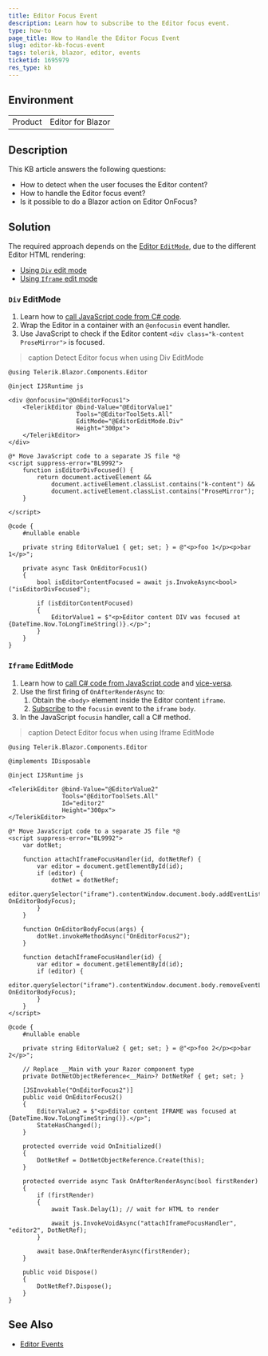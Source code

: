 ```yaml
---
title: Editor Focus Event
description: Learn how to subscribe to the Editor focus event.
type: how-to
page_title: How to Handle the Editor Focus Event
slug: editor-kb-focus-event
tags: telerik, blazor, editor, events
ticketid: 1695979
res_type: kb
---
```


## Environment

<table>
    <tbody>
        <tr>
            <td>Product</td>
            <td>Editor for Blazor</td>
        </tr>
    </tbody>
</table>

## Description

This KB article answers the following questions:

* How to detect when the user focuses the Editor content?
* How to handle the Editor focus event?
* Is it possible to do a Blazor action on Editor OnFocus?

## Solution

The required approach depends on the [Editor `EditMode`](slug:editor-edit-modes-overview), due to the different Editor HTML rendering:

* [Using `Div` edit mode](#div-editmode)
* [Using `Iframe` edit mode](#iframe-editmode)

### `Div` EditMode

1. Learn how to [call JavaScript code from C# code](https://learn.microsoft.com/en-us/aspnet/core/blazor/javascript-interoperability/call-javascript-from-dotnet).
1. Wrap the Editor in a container with an `@onfocusin` event handler.
1. Use JavaScript to check if the Editor content `<div class="k-content ProseMirror">` is focused.

>caption Detect Editor focus when using Div EditMode

````RAZOR
@using Telerik.Blazor.Components.Editor

@inject IJSRuntime js

<div @onfocusin="@OnEditorFocus1">
    <TelerikEditor @bind-Value="@EditorValue1"
                   Tools="@EditorToolSets.All"
                   EditMode="@EditorEditMode.Div"
                   Height="300px">
    </TelerikEditor>
</div>

@* Move JavaScript code to a separate JS file *@
<script suppress-error="BL9992">
    function isEditorDivFocused() {
        return document.activeElement &&
            document.activeElement.classList.contains("k-content") &&
            document.activeElement.classList.contains("ProseMirror");
    }

</script>

@code {
    #nullable enable

    private string EditorValue1 { get; set; } = @"<p>foo 1</p><p>bar 1</p>";

    private async Task OnEditorFocus1()
    {
        bool isEditorContentFocused = await js.InvokeAsync<bool>("isEditorDivFocused");

        if (isEditorContentFocused)
        {
            EditorValue1 = $"<p>Editor content DIV was focused at {DateTime.Now.ToLongTimeString()}.</p>";
        }
    }
}
````

### `Iframe` EditMode

1. Learn how to [call C# code from JavaScript code](https://learn.microsoft.com/en-us/aspnet/core/blazor/javascript-interoperability/call-dotnet-from-javascript) and [vice-versa](https://learn.microsoft.com/en-us/aspnet/core/blazor/javascript-interoperability/call-javascript-from-dotnet).
1. Use the first firing of `OnAfterRenderAsync` to:
    1. Obtain the `<body>` element inside the Editor content `iframe`.
    1. [Subscribe](https://developer.mozilla.org/en-US/docs/Web/API/EventTarget/addEventListener) to the `focusin` event to the `iframe` `body`.
1. In the JavaScript `focusin` handler, call a C# method.

>caption Detect Editor focus when using Iframe EditMode

````RAZOR
@using Telerik.Blazor.Components.Editor

@implements IDisposable

@inject IJSRuntime js

<TelerikEditor @bind-Value="@EditorValue2"
               Tools="@EditorToolSets.All"
               Id="editor2"
               Height="300px">
</TelerikEditor>

@* Move JavaScript code to a separate JS file *@
<script suppress-error="BL9992">
    var dotNet;

    function attachIframeFocusHandler(id, dotNetRef) {
        var editor = document.getElementById(id);
        if (editor) {
            dotNet = dotNetRef;
            editor.querySelector("iframe").contentWindow.document.body.addEventListener("focusin", OnEditorBodyFocus);
        }
    }

    function OnEditorBodyFocus(args) {
        dotNet.invokeMethodAsync("OnEditorFocus2");
    }

    function detachIframeFocusHandler(id) {
        var editor = document.getElementById(id);
        if (editor) {
            editor.querySelector("iframe").contentWindow.document.body.removeEventListener("focusin", OnEditorBodyFocus);
        }
    }
</script>

@code {
    #nullable enable

    private string EditorValue2 { get; set; } = @"<p>foo 2</p><p>bar 2</p>";

    // Replace __Main with your Razor component type
    private DotNetObjectReference<__Main>? DotNetRef { get; set; }

    [JSInvokable("OnEditorFocus2")]
    public void OnEditorFocus2()
    {
        EditorValue2 = $"<p>Editor content IFRAME was focused at {DateTime.Now.ToLongTimeString()}.</p>";
        StateHasChanged();
    }

    protected override void OnInitialized()
    {
        DotNetRef = DotNetObjectReference.Create(this);
    }

    protected override async Task OnAfterRenderAsync(bool firstRender)
    {
        if (firstRender)
        {
            await Task.Delay(1); // wait for HTML to render

            await js.InvokeVoidAsync("attachIframeFocusHandler", "editor2", DotNetRef);
        }

        await base.OnAfterRenderAsync(firstRender);
    }

    public void Dispose()
    {
        DotNetRef?.Dispose();
    }
}
````

## See Also

* [Editor Events](slug:editor-events)
